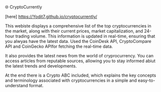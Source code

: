 :globe_with_meridians: CryptoCurrently

[here]  https://Yodit7.github.io/cryptocurrently/

This webiste displays a comprehensive list of the top cryptocurrencies in the market, along with their current prices, market capitalization, and 24-hour trading volume. This information is updated in real-time, ensuring that you alwyas have the latest data. Used the CoinDesk API, CryptoCompare API and CoinGecko APIfor fetching the real-time data.

It also provides the latest news from the world of cryprocurrency. You can access articles from reputable sources, allowing you to stay informed abiut the latest trends and developments.

At the end there is a Crypto ABC included, which explains the key concepts and terminology associated with cryptocurrencies in a simple and easy-to-understand format. 
